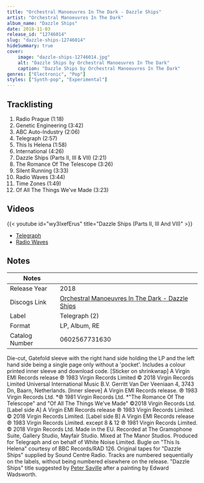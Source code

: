 ```yaml
---
title: "Orchestral Manoeuvres In The Dark - Dazzle Ships"
artist: "Orchestral Manoeuvres In The Dark"
album_name: "Dazzle Ships"
date: 2018-11-03
release_id: "12746014"
slug: "dazzle-ships-12746014"
hideSummary: true
cover:
    image: "dazzle-ships-12746014.jpg"
    alt: "Dazzle Ships by Orchestral Manoeuvres In The Dark"
    caption: "Dazzle Ships by Orchestral Manoeuvres In The Dark"
genres: ["Electronic", "Pop"]
styles: ["Synth-pop", "Experimental"]
---
```


## Tracklisting
1. Radio Prague (1:18)
2. Genetic Engineering (3:42)
3. ABC Auto-Industry (2:06)
4. Telegraph (2:57)
5. This Is Helena (1:58)
6. International (4:26)
7. Dazzle Ships (Parts II, III & VII) (2:21)
8. The Romance Of The Telescope (3:26)
9. Silent Running (3:33)
10. Radio Waves (3:44)
11. Time Zones (1:49)
12. Of All The Things We've Made (3:23)

## Videos
{{< youtube id="wy3IxefErus" title="Dazzle Ships (Parts II, III And VII)" >}}
- [Telegraph](https://www.youtube.com/watch?v=keNcC2qn_LA)
- [Radio Waves](https://www.youtube.com/watch?v=Evas4RwWg-I)


## Notes

| Notes          |             |
| ---------------| ----------- |
| Release Year   | 2018 |
| Discogs Link   | [Orchestral Manoeuvres In The Dark - Dazzle Ships](https://www.discogs.com/release/12746014-OMD-Dazzle-Ships) |
| Label          | Telegraph (2) |
| Format         | LP, Album, RE |
| Catalog Number | 0602567731630 |

Die-cut, Gatefold sleeve with the right hand side holding the LP and the left hand side being a single page only without a 'pocket'. Includes a colour printed inner sleeve and download code.  [Sticker on shrinkwrap] A Virgin EMI Records release ℗ 1983 Virgin Records Limited © 2018 Virgin Records Limited Universal International Music B.V. Gerritt Van Der Veeniaan 4, 3743 Dn, Baarn, Netherlands. [Inner sleeve] A Virgin EMI Records release. ℗ 1983 Virgin Records Ltd. *℗ 1981 Virgin Records Ltd. *"The Romance Of The Telescope" and "Of All The Things We've Made" ©2018 Virgin Records Ltd.  [Label side A] A Virgin EMI Records release ℗ 1983 Virgin Records Limited. © 2018 Virgin Records Limited. [Label side B] A Virgin EMI Records release ℗ 1983 Virgin Records Limited. except 8 & 12 ℗ 1981 Virgin Records Limited. © 2018 Virgin Records Ltd.  Made in the EU.  Recorded at The Gramophone Suite, Gallery Studio, Mayfair Studio. Mixed at The Manor Studios. Produced for Telegraph and on behalf of White Noise Limited. Bugle on "This Is Helena" courtesy of BBC Records/RAD 126. Original tapes for "Dazzle Ships" supplied by Sound Centre Radio.  Tracks are numbered sequentially on the labels, without being numbered elsewhere on the release.  "Dazzle Ships" title suggested by [Peter Saville](https://www.discogs.com/artist/1069010-Peter-Saville-2) after a painting by Edward Wadsworth.

